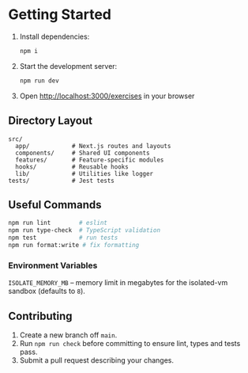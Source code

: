 # Getting Started

1. Install dependencies:

   ```bash
   npm i
   ```

2. Start the development server:

   ```bash
   npm run dev
   ```

3. Open [http://localhost:3000/exercises](http://localhost:3000/exercises) in your browser

## Directory Layout

```
src/
  app/            # Next.js routes and layouts
  components/     # Shared UI components
  features/       # Feature-specific modules
  hooks/          # Reusable hooks
  lib/            # Utilities like logger
tests/            # Jest tests
```

## Useful Commands

```bash
npm run lint        # eslint
npm run type-check  # TypeScript validation
npm test            # run tests
npm run format:write # fix formatting
```

### Environment Variables

`ISOLATE_MEMORY_MB` – memory limit in megabytes for the isolated-vm sandbox (defaults to `8`).

## Contributing

1. Create a new branch off `main`.
2. Run `npm run check` before committing to ensure lint, types and tests pass.
3. Submit a pull request describing your changes.
